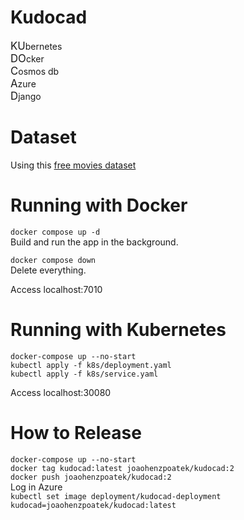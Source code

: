 # Kudocad
<span style="font-size: larger;">KU</span>bernetes<br>
<span style="font-size: larger;">DO</span>cker <br>
<span style="font-size: larger;">C</span>osmos db<br>
<span style="font-size: larger;">A</span>zure<br>
<span style="font-size: larger;">D</span>jango<br>

# Dataset
Using this [free movies dataset](https://data.world/jamesgaskin/movies)

# Running with Docker
`docker compose up -d`<br>
Build and run the app in the background.

`docker compose down`<br>
Delete everything.

Access localhost:7010

# Running with Kubernetes

`docker-compose up --no-start`<br>
`kubectl apply -f k8s/deployment.yaml`<br>
`kubectl apply -f k8s/service.yaml`

Access localhost:30080

# How to Release
`docker-compose up --no-start`<br>
`docker tag kudocad:latest joaohenzpoatek/kudocad:2`<br>
`docker push joaohenzpoatek/kudocad:2`<br>
Log in Azure<br>
`kubectl set image deployment/kudocad-deployment kudocad=joaohenzpoatek/kudocad:latest`
